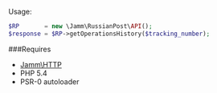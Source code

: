 Usage:

```php
$RP       = new \Jamm\RussianPost\API();
$response = $RP->getOperationsHistory($tracking_number);
```

###Requires

* [Jamm\HTTP](https://github.com/jamm/HTTP)
* PHP 5.4
* PSR-0 autoloader
